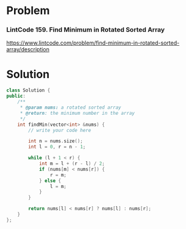 
# Problem
### LintCode 159. Find Minimum in Rotated Sorted Array
https://www.lintcode.com/problem/find-minimum-in-rotated-sorted-array/description

# Solution
```c++
class Solution {
public:
    /**
     * @param nums: a rotated sorted array
     * @return: the minimum number in the array
     */
    int findMin(vector<int> &nums) {
        // write your code here

        int n = nums.size();
        int l = 0, r = n - 1;

        while (l + 1 < r) {
            int m = l + (r - l) / 2;
            if (nums[m] < nums[r]) {
                r = m;
            } else {
                l = m;
            }
        }

        return nums[l] < nums[r] ? nums[l] : nums[r];
    }
};
```